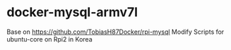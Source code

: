 # docker-mysql-armv7l
Base on https://github.com/TobiasH87Docker/rpi-mysql
Modify Scripts for ubuntu-core on Rpi2 in Korea
